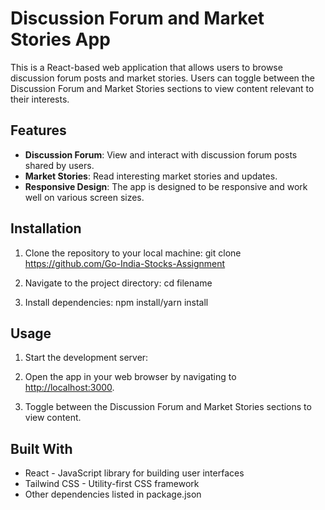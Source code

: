 # Discussion Forum and Market Stories App

This is a React-based web application that allows users to browse discussion forum posts and market stories. Users can toggle between the Discussion Forum and Market Stories sections to view content relevant to their interests.

## Features

- **Discussion Forum**: View and interact with discussion forum posts shared by users.
- **Market Stories**: Read interesting market stories and updates.
- **Responsive Design**: The app is designed to be responsive and work well on various screen sizes.

## Installation

1. Clone the repository to your local machine:
git clone https://github.com/Go-India-Stocks-Assignment

2. Navigate to the project directory:
cd filename

3. Install dependencies:
npm install/yarn install


## Usage

1. Start the development server:

2. Open the app in your web browser by navigating to [http://localhost:3000](http://localhost:3000).

3. Toggle between the Discussion Forum and Market Stories sections to view content.

## Built With

- React - JavaScript library for building user interfaces
- Tailwind CSS - Utility-first CSS framework
- Other dependencies listed in package.json


